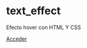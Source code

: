 # text_effect
Efecto hover con HTML Y CSS


<a href="https://tripleyei.github.io/text_effect/"> Acceder</a>
